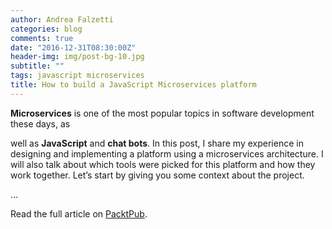 ```yaml
---
author: Andrea Falzetti
categories: blog
comments: true
date: "2016-12-31T08:30:00Z"
header-img: img/post-bg-10.jpg
subtitle: ""
tags: javascript microservices
title: How to build a JavaScript Microservices platform
---
```


**Microservices** is one of the most popular topics in software development these days, as

well as **JavaScript** and **chat bots**. In this post, I share my experience in designing and implementing a platform using a microservices architecture. I will also talk about which tools were picked for this platform and how they work together. Let’s start by giving you some context about the project.

&hellip;

Read the full article on [PacktPub](https://www.packtpub.com/books/content/how-build-javascript-microservices-platform).
